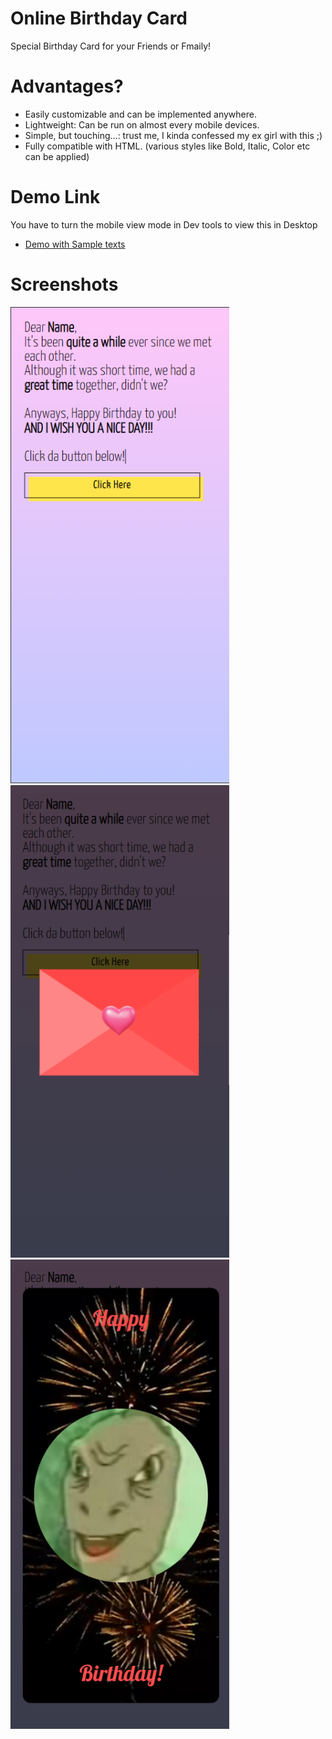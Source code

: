 
# Online Birthday Card 
Special Birthday Card for your Friends or Fmaily!

# Advantages?
- Easily customizable and can be implemented anywhere.
- Lightweight: Can be run on almost every mobile devices.
- Simple, but touching...: trust me, I kinda confessed my ex girl with this ;)
- Fully compatible with HTML. (various styles like Bold, Italic, Color etc can be applied)

# Demo Link 
You have to turn the mobile view mode in Dev tools to view this in Desktop

- <a href="https://jkloud.uk/sample-bday" target="_blank">Demo with Sample texts</a> 

# Screenshots

<img src="https://raw.githubusercontent.com/jason8098/bday-card/refs/heads/main/screenshots/1.png" width="350px">

<img src="https://raw.githubusercontent.com/jason8098/bday-card/refs/heads/main/screenshots/2.png" width="350px">

<img src="https://raw.githubusercontent.com/jason8098/bday-card/refs/heads/main/screenshots/3.png" width="350px">

